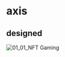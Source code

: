 # axis

## designed 
![01_01_NFT Gaming](https://user-images.githubusercontent.com/77356231/157436934-443c4bb3-7eab-44f0-adf3-30b8a1230463.jpg)
